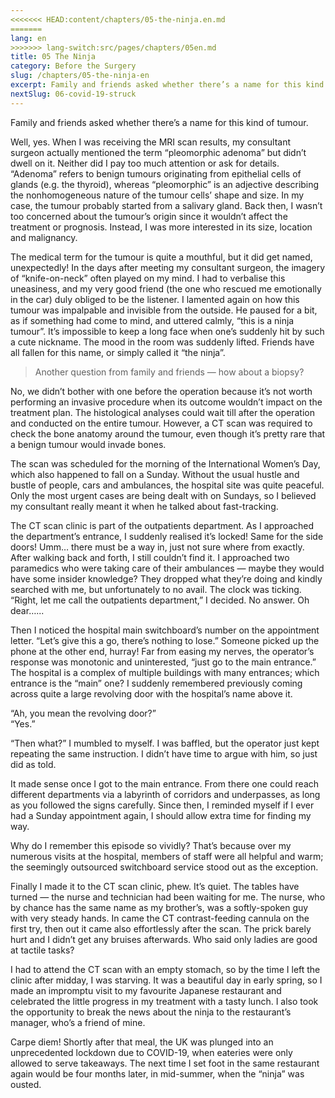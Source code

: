 ```yaml
---
<<<<<<< HEAD:content/chapters/05-the-ninja.en.md
=======
lang: en
>>>>>>> lang-switch:src/pages/chapters/05en.md
title: 05 The Ninja
category: Before the Surgery
slug: /chapters/05-the-ninja-en
excerpt: Family and friends asked whether there’s a name for this kind of tumour. Well, yes. When I was receiving the MRI scan results, my consultant surgeon actually mentioned the term “pleomorphic adenoma” but didn’t dwell on it.
nextSlug: 06-covid-19-struck
---
```


Family and friends asked whether there’s a name for this kind of tumour.

Well, yes. When I was receiving the MRI scan results, my consultant surgeon actually mentioned the term “pleomorphic adenoma” but didn’t dwell on it. Neither did I pay too much attention or ask for details. “Adenoma” refers to benign tumours originating from epithelial cells of glands (e.g. the thyroid), whereas “pleomorphic” is an adjective describing the nonhomogeneous nature of the tumour cells’ shape and size. In my case, the tumour probably started from a salivary gland. Back then, I wasn’t too concerned about the tumour’s origin since it wouldn’t affect the treatment or prognosis. Instead, I was more interested in its size, location and malignancy.

The medical term for the tumour is quite a mouthful, but it did get named, unexpectedly! In the days after meeting my consultant surgeon, the imagery of “knife-on-neck” often played on my mind. I had to verbalise this uneasiness, and my very good friend (the one who rescued me emotionally in the car) duly obliged to be the listener. I lamented again on how this tumour was impalpable and invisible from the outside. He paused for a bit, as if something had come to mind, and uttered calmly, “this is a ninja tumour”. It’s impossible to keep a long face when one’s suddenly hit by such a cute nickname. The mood in the room was suddenly lifted. Friends have all fallen for this name, or simply called it “the ninja”.

>Another question from family and friends — how about a biopsy?

No, we didn’t bother with one before the operation because it’s not worth performing an invasive procedure when its outcome wouldn’t impact on the treatment plan. The histological analyses could wait till after the operation and conducted on the entire tumour. However, a CT scan was required to check the bone anatomy around the tumour, even though it’s pretty rare that a benign tumour would invade bones.

The scan was scheduled for the morning of the International Women’s Day, which also happened to fall on a Sunday. Without the usual hustle and bustle of people, cars and ambulances, the hospital site was quite peaceful. Only the most urgent cases are being dealt with on Sundays, so I believed my consultant really meant it when he talked about fast-tracking.

The CT scan clinic is part of the outpatients department. As I approached the department’s entrance, I suddenly realised it’s locked! Same for the side doors! Umm… there must be a way in, just not sure where from exactly. After walking back and forth, I still couldn’t find it. I approached two paramedics who were taking care of their ambulances — maybe they would have some insider knowledge? They dropped what they’re doing and kindly searched with me, but unfortunately to no avail. The clock was ticking. “Right, let me call the outpatients department,” I decided. No answer. Oh dear…... 

Then I noticed the hospital main switchboard’s number on the appointment letter. “Let’s give this a go, there’s nothing to lose.” Someone picked up the phone at the other end, hurray! Far from easing my nerves, the operator’s response was monotonic and uninterested, “just go to the main entrance.” The hospital is a complex of multiple buildings with many entrances; which entrance is the “main” one? I suddenly remembered previously coming across quite a large revolving door with the hospital’s name above it. 

“Ah, you mean the revolving door?”<br>
“Yes.”

“Then what?” I mumbled to myself. I was baffled, but the operator just kept repeating the same instruction. I didn’t have time to argue with him, so just did as told.

It made sense once I got to the main entrance. From there one could reach different departments via a labyrinth of corridors and underpasses, as long as you followed the signs carefully. Since then, I reminded myself if I ever had a Sunday appointment again, I should allow extra time for finding my way.

Why do I remember this episode so vividly? That’s because over my numerous visits at the hospital, members of staff were all helpful and warm; the seemingly outsourced switchboard service stood out as the exception.

Finally I made it to the CT scan clinic, phew. It’s quiet. The tables have turned —  the nurse and technician had been waiting for me. The nurse, who by chance has the same name as my brother’s, was a softly-spoken guy with very steady hands. In came the CT contrast-feeding cannula on the first try, then out it came also effortlessly after the scan. The prick barely hurt and I didn’t get any bruises afterwards. Who said only ladies are good at tactile tasks?

I had to attend the CT scan with an empty stomach, so by the time I left the clinic after midday, I was starving. It was a beautiful day in early spring, so I made an impromptu visit to my favourite Japanese restaurant and celebrated the little progress in my treatment with a tasty lunch. I also took the opportunity to break the news about the ninja to the restaurant’s manager, who’s a friend of mine.

Carpe diem! Shortly after that meal, the UK was plunged into an unprecedented lockdown due to COVID-19, when eateries were only allowed to serve takeaways. The next time I set foot in the same restaurant again would be four months later, in mid-summer, when the “ninja” was ousted.